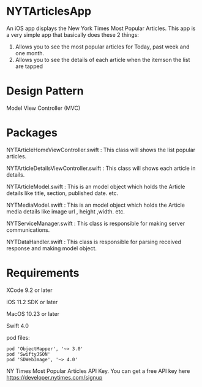 # NYTArticlesApp

An iOS app displays the New York Times Most Popular Articles.  This app is a very simple app that basically does these 2 things:
1. Allows you to see the most popular articles for Today, past week and one month.
2. Allows you to see the details of each article when the itemson the list are tapped


Design Pattern
==============
Model View Controller (MVC)

Packages
========
NYTArticleHomeViewController.swift : This class will shows the list popular articles.

NYTArticleDetailsViewController.swift : This class will shows each article in details.

NYTArticleModel.swift : This is an model object which holds the Article details like title, section, published date. etc.

NYTMediaModel.swift : This is an model object which holds the Article media details like image url , height ,width. etc.

NYTServiceManager.swift : This class is responsible for making server communications.

NYTDataHandler.swift : This class is responsible for parsing received response and making model object.

Requirements
=============

XCode 9.2 or later

iOS 11.2 SDK or later

MacOS 10.23 or later

Swift 4.0

pod files:
```
pod 'ObjectMapper', '~> 3.0'
pod 'SwiftyJSON'
pod 'SDWebImage', '~> 4.0'
```

NY Times Most Popular Articles API Key. You can get a free API key here
https://developer.nytimes.com/signup

